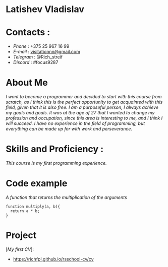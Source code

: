 # Latishev Vladislav
# Contacts :
* _*Phone*_ : +375 25 967 16 99
* _*E-mail*_ : visitationnn@gmail.com
* _*Telegram*_ : @Rich_streif
* _*Discord*_ : #focus9287
# About Me
_*I want to become a programmer and decided to start with this course from scratch, as I think this is the perfect opportunity to get acquainted with this field, given that it is also free. I am a purposeful person, I always achieve my goals and goals.*_
_*It was at the age of 27 that I wanted to change my profession and occupation, since this area is interesting to me, and I think I will succeed. I have no experience in the field of programming, but everything can be made up for with work and perseverance.*_
# Skills and Proficiency :
_*This course is my first programming experience.*_
# Code example
_*A function that returns the multiplication of the arguments*_
```
function multiply(a, b){
  return a * b;
}
```
# Project
[_*My first CV*_]:
* https://richfpl.github.io/rsschool-cv/cv
